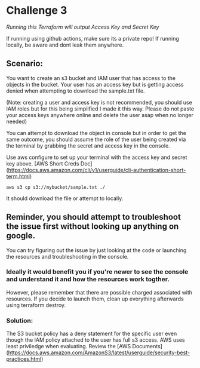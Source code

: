 # Challenge 3

*Running this Terraform will output Access Key and Secret Key*

If running using github actions, make sure its a private repo! If running locally, be aware and dont leak them anywhere.

## Scenario:

You want to create an s3 bucket and IAM user that has access to the objects in the bucket. Your user has an access key but is getting access denied when attempting to download the sample.txt file. 

(Note: creating a user and access key is not recommended, you should use IAM roles but for this being simplified I made it this way. Please do not paste your access keys anywhere online and delete the user asap when no longer needed)

You can attempt to download the object in console but in order to get the same outcome, you should assume the role of the user being created via the terminal by grabbing the secret and access key in the console.

Use aws configure to set up your terminal with the access key and secret key above. [AWS Short Creds Doc] (https://docs.aws.amazon.com/cli/v1/userguide/cli-authentication-short-term.html)

``` aws s3 cp s3://mybucket/sample.txt ./ ```

It should download the file or attempt to locally.

## Reminder, you should attempt to troubleshoot the issue first without looking up anything on google. 

You can try figuring out the issue by just looking at the code or launching the resources and troubleshooting in the console. 

### Ideally it would benefit you if you're newer to see the console and understand it and how the resources work togther.

 However, please remember that there are possible charged associated with resources. If you decide to launch them, clean up everything afterwards using terraform destroy. 


### Solution:

The S3 bucket policy has a deny statement for the specific user even though the IAM policy attached to the user has full s3 access. AWS uses least priviledge when evaluating. Review the [AWS Documents] (https://docs.aws.amazon.com/AmazonS3/latest/userguide/security-best-practices.html)
